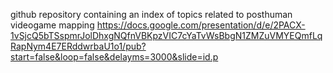 github repository containing an index of topics related to posthuman videogame mapping
https://docs.google.com/presentation/d/e/2PACX-1vSjcQ5bTSspmrJolDhxgNQfnVBKpzVIC7cYaTvWsBbgN1ZMZuVMYEQmfLqRapNym4E7ERddwrbaU1o1/pub?start=false&loop=false&delayms=3000&slide=id.p
